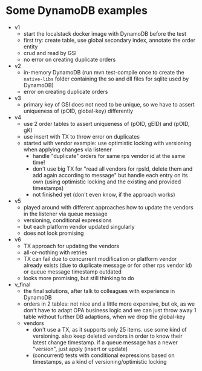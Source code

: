 # Some DynamoDB examples

* v1
  * start the localstack docker image with DynamoDB before the test
  * first try: create table, use global secondary index, annotate the order entity
  * crud and read by GSI
  * no error on creating duplicate orders
* v2
  * in-memory DynamoDB (run mvn test-compile once to create the `native-libs` folder containing the so and dll files 
  for sqlite used by DynamoDB)
  * error on creating duplicate orders
* v3
  * primary key of GSI does not need to be unique, so we have to assert uniqueness of (pOID, global-key) differently
* v4
  * use 2 order tables to assert uniqueness of (pOID, gEID) and (pOID, gK)
  * use insert with TX to throw error on duplicates
  * started with vendor example: use optimistic locking with versioning when applying changes via listener
    * handle "duplicate" orders for same rps vendor id at the same time!
    * don't use big TX for "read all vendors for rpsId, delete them and add again according to message" but handle each
    entry on its own (using optimistic locking and the existing and provided timestamps)
    * not finished yet (don't even know, if the approach works)
* v5
  * played around with different approaches how to update the vendors in the listener via queue message
  * versioning, conditional expressions
  * but each platform vendor updated singularly
  * does not look promising
* v6
  * TX approach for updating the vendors
  * all-or-nothing with retries
  * TX can fail due to concurrent modification or platform vendor already exists (due to duplicate message or for other 
  rps vendor id) or queue message timestamp outdated
  * looks more promising, but still thinking to do
* v_final
  * the final solutions, after talk to colleagues with experience in DynamoDB
  * orders in 2 tables: not nice and a little more expensive, but ok, as we don't have to adapt OPA business logic and
  we can just throw away 1 table without further DB adaptions, when we drop the global-key
  * vendors
    * don't use a TX, as it supports only 25 items. use some kind of versioning. also keep deleted vendors in
      order to know their latest change timestamp. if a queue message has a newer "version", just apply (insert or update)
    * (concurrent) tests with conditional expressions based on timestamps, as a kind of versioning/optimistic locking
